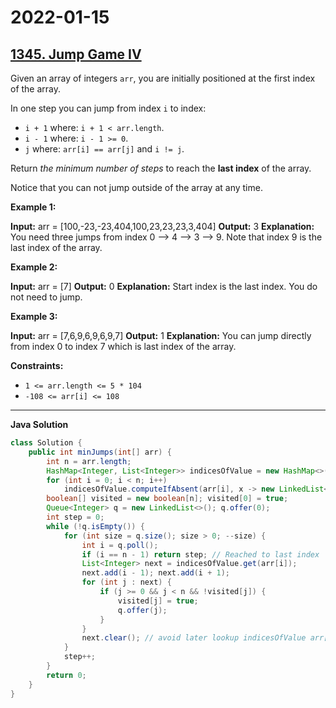 # 2022-01-15

## [1345. Jump Game IV](https://leetcode.com/problems/jump-game-iv/)

Given an array of integers `arr`, you are initially positioned at the first index of the array.

In one step you can jump from index `i` to index:

- `i + 1` where: `i + 1 < arr.length`.
- `i - 1` where: `i - 1 >= 0`.
- `j` where: `arr[i] == arr[j]` and `i != j`.

Return _the minimum number of steps_ to reach the **last index** of the array.

Notice that you can not jump outside of the array at any time.

**Example 1:**

**Input:** arr = \[100,-23,-23,404,100,23,23,23,3,404\]
**Output:** 3
**Explanation:** You need three jumps from index 0 --> 4 --> 3 --> 9. Note that index 9 is the last index of the array.

**Example 2:**

**Input:** arr = \[7\]
**Output:** 0
**Explanation:** Start index is the last index. You do not need to jump.

**Example 3:**

**Input:** arr = \[7,6,9,6,9,6,9,7\]
**Output:** 1
**Explanation:** You can jump directly from index 0 to index 7 which is last index of the array.

**Constraints:**

- `1 <= arr.length <= 5 * 104`
- `-108 <= arr[i] <= 108`

---

**Java Solution**

```java
class Solution {
    public int minJumps(int[] arr) {
        int n = arr.length;
        HashMap<Integer, List<Integer>> indicesOfValue = new HashMap<>();
        for (int i = 0; i < n; i++)
            indicesOfValue.computeIfAbsent(arr[i], x -> new LinkedList<>()).add(i);
        boolean[] visited = new boolean[n]; visited[0] = true;
        Queue<Integer> q = new LinkedList<>(); q.offer(0);
        int step = 0;
        while (!q.isEmpty()) {
            for (int size = q.size(); size > 0; --size) {
                int i = q.poll();
                if (i == n - 1) return step; // Reached to last index
                List<Integer> next = indicesOfValue.get(arr[i]);
                next.add(i - 1); next.add(i + 1);
                for (int j : next) {
                    if (j >= 0 && j < n && !visited[j]) {
                        visited[j] = true;
                        q.offer(j);
                    }
                }
                next.clear(); // avoid later lookup indicesOfValue arr[i]
            }
            step++;
        }
        return 0;
    }
}
```
